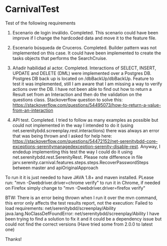 # CarnivalTest

Test of the following requirements
1) Escenario de login inválido. Completed. 
This scenario could have been improve if I change the hardcoded data and move it to the feature file.

2) Escenario búsqueda de Cruceros. Completed.
Builder pattern was not implemented on this case. It could have been implemented to create the tasks objects that performs the SearchCruise.

3) Añadir habilidad al actor. Completed.
Interactions of SELECT, INSERT, UPDATE and DELETE (DML) were implemented over a Postgres DB. Postgres DB back up is located on /dbBackUp/dbBackUp.
Feature to test it was implemented, still I am aware that I am missing a way to verify actions over the DB. I have not been able to find out how to return a Result set from an Interaction and then do the validation on the questions class.
Stackoverflow question to solve this: https://stackoverflow.com/questions/54495073/how-to-return-a-value-from-an-interaction

4) API test. Completed.
I tried to follow as many examples as possible but could not implemented in the way I intended to do it (using net.serenitybdd.screenplay.rest.interactions) there was always an error that was being thrown and I asked for help here: https://stackoverflow.com/questions/54472152/net-serenitybdd-core-exceptions-serenitymanagedexception-serenity-disable-rest.
Anyway, I endedup implementing this test the way I could do it using net.serenitybdd.rest.SerenityRest.
Please note difference in file jarv.serenity.carnival.features.steps.steps.RecoverPasswordSteps between master and apiOriginalApproach

To run it it is just needed to have JAVA 1.8+ and maven installed. 
PLease run: "mvn -Dwebdriver.driver=chrome verify" to run it in Chrome, if needed on Firefox simply change to "mvn -Dwebdriver.driver=firefox verify"

BTW: There is an error being thrown when I run it over the mvn command, this error only affects the test results report, not the execution:
Failed to load requirements: net/serenitybdd/screenplay/Ability
java.lang.NoClassDefFoundError: net/serenitybdd/screenplay/Ability
I have been trying to find a solution to fix it and it could be a dependency issue but could not find the correct versions (Have tried some from 2.0.0 to latest one)

Thanks!
